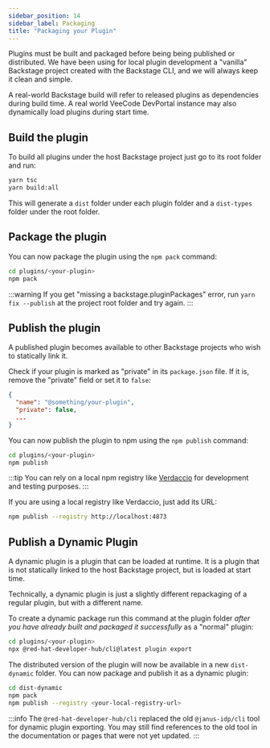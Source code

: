 ```yaml
---
sidebar_position: 14
sidebar_label: Packaging
title: "Packaging your Plugin"
---
```


Plugins must be built and packaged before being being published or distributed. We have been using for local plugin development a "vanilla" Backstage project created with the Backstage CLI, and we will always keep it clean and simple.

A real-world Backstage build will refer to released plugins as dependencies during build time. A real world VeeCode DevPortal instance may also dynamically load plugins during start time.

## Build the plugin

To build all plugins under the host Backstage project just go to its root folder and run:

```bash
yarn tsc
yarn build:all
```

This will generate a `dist` folder under each plugin folder and a `dist-types` folder under the root folder.

## Package the plugin

You can now package the plugin using the `npm pack` command:

```bash
cd plugins/<your-plugin>
npm pack
```

:::warning
If you get "missing a backstage.pluginPackages" error, run `yarn fix --publish` at the project root folder and try again.
:::

## Publish the plugin

A published plugin becomes available to other Backstage projects who wish to statically link it.

Check if your plugin is marked as "private" in its `package.json` file. If it is, remove the "private" field or set it to `false`:

```json
{
  "name": "@something/your-plugin",
  "private": false,
  ...
}
```

You can now publish the plugin to npm using the `npm publish` command:

```bash
cd plugins/<your-plugin>
npm publish
```

:::tip
You can rely on a local npm registry like [Verdaccio](https://verdaccio.org/) for development and testing purposes.
:::

If you are using a local registry like Verdaccio, just add its URL:

```bash
npm publish --registry http://localhost:4873
```

## Publish a Dynamic Plugin

A dynamic plugin is a plugin that can be loaded at runtime. It is a plugin that is not statically linked to the host Backstage project, but is loaded at start time.

Technically, a dynamic plugin is just a slightly different repackaging of a regular plugin, but with a different name.

To create a dynamic package run this command at the plugin folder *after you have already built and packaged it successfully* as a "normal" plugin:

```bash
cd plugins/<your-plugin>
npx @red-hat-developer-hub/cli@latest plugin export
```

The distributed version of the plugin will now be available in a new `dist-dynamic` folder. You can now package and publish it as a dynamic plugin:

```bash
cd dist-dynamic
npm pack
npm publish --registry <your-local-registry-url>
```

:::info
The `@red-hat-developer-hub/cli` replaced the old `@janus-idp/cli` tool for dynamic plugin exporting. You may still find references to the old tool in the documentation or pages that were not yet updated.
:::
